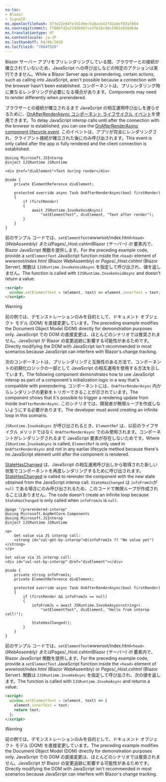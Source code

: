 ```yaml
---
no-loc:
- Blazor
- SignalR
ms.openlocfilehash: 5f3e22e04fe18149ec5a8acb42f42a8ef83a7664
ms.sourcegitcommit: f7886fd2e219db9d7ce27b16c0dc5901e658d64e
ms.translationtype: HT
ms.contentlocale: ja-JP
ms.lasthandoff: 04/06/2020
ms.locfileid: "78647528"
---
```

<span data-ttu-id="82252-101">Blazor サーバー アプリをプリレンダリングしている間、ブラウザーとの接続が確立されていないため、JavaScript への呼び出しなどの特定のアクションは実行できません。</span><span class="sxs-lookup"><span data-stu-id="82252-101">While a Blazor Server app is prerendering, certain actions, such as calling into JavaScript, aren't possible because a connection with the browser hasn't been established.</span></span> <span data-ttu-id="82252-102">コンポーネントは、プリレンダリング時に異なるレンダリングが必要になる場合があります。</span><span class="sxs-lookup"><span data-stu-id="82252-102">Components may need to render differently when prerendered.</span></span>

<span data-ttu-id="82252-103">ブラウザーとの接続が確立されるまで JavaScript の相互運用呼び出しを遅らせるために、[OnAfterRenderAsync コンポーネント ライフサイクル イベント](xref:blazor/lifecycle#after-component-render)を使用できます。</span><span class="sxs-lookup"><span data-stu-id="82252-103">To delay JavaScript interop calls until after the connection with the browser is established, you can use the [OnAfterRenderAsync component lifecycle event](xref:blazor/lifecycle#after-component-render).</span></span> <span data-ttu-id="82252-104">このイベントは、アプリが完全にレンダリングされ、クライアント接続が確立された後にのみ呼び出されます。</span><span class="sxs-lookup"><span data-stu-id="82252-104">This event is only called after the app is fully rendered and the client connection is established.</span></span>

```cshtml
@using Microsoft.JSInterop
@inject IJSRuntime JSRuntime

<div @ref="divElement">Text during render</div>

@code {
    private ElementReference divElement;

    protected override async Task OnAfterRenderAsync(bool firstRender)
    {
        if (firstRender)
        {
            await JSRuntime.InvokeVoidAsync(
                "setElementText", divElement, "Text after render");
        }
    }
}
```

<span data-ttu-id="82252-105">前のサンプル コードでは、`setElementText`wwwroot/index.html`<head>` (*WebAssembly) または*Pages/_Host.cshtmlBlazor (*サーバー) の* 要素内で、Blazor JavaScript 関数を提供します。</span><span class="sxs-lookup"><span data-stu-id="82252-105">For the preceding example code, provide a `setElementText` JavaScript function inside the `<head>` element of *wwwroot/index.html* (Blazor WebAssembly) or *Pages/_Host.cshtml* (Blazor Server).</span></span> <span data-ttu-id="82252-106">関数は `IJSRuntime.InvokeVoidAsync` を指定して呼び出され、値を返しません。</span><span class="sxs-lookup"><span data-stu-id="82252-106">The function is called with `IJSRuntime.InvokeVoidAsync` and doesn't return a value:</span></span>

```html
<script>
  window.setElementText = (element, text) => element.innerText = text;
</script>
```

> [!WARNING]
> <span data-ttu-id="82252-107">前の例では、デモンストレーションのみを目的として、ドキュメント オブジェクト モデル (DOM) を直接変更しています。</span><span class="sxs-lookup"><span data-stu-id="82252-107">The preceding example modifies the Document Object Model (DOM) directly for demonstration purposes only.</span></span> <span data-ttu-id="82252-108">JavaScript での DOM の直接変更は、ほとんどのシナリオでは推奨されません。JavaScript が Blazor の変更追跡に影響する可能性があるためです。</span><span class="sxs-lookup"><span data-stu-id="82252-108">Directly modifying the DOM with JavaScript isn't recommended in most scenarios because JavaScript can interfere with Blazor's change tracking.</span></span>

<span data-ttu-id="82252-109">次のコンポーネントは、プリレンダリングと互換性のある方法で、コンポーネントの初期化ロジックの一部として JavaScript の相互運用を使用する方法を示しています。</span><span class="sxs-lookup"><span data-stu-id="82252-109">The following component demonstrates how to use JavaScript interop as part of a component's initialization logic in a way that's compatible with prerendering.</span></span> <span data-ttu-id="82252-110">コンポーネントには、`OnAfterRenderAsync` 内からレンダリングの更新をトリガーできることが示されています。</span><span class="sxs-lookup"><span data-stu-id="82252-110">The component shows that it's possible to trigger a rendering update from inside `OnAfterRenderAsync`.</span></span> <span data-ttu-id="82252-111">このシナリオでは、開発者が無限ループを作成しないようにする必要があります。</span><span class="sxs-lookup"><span data-stu-id="82252-111">The developer must avoid creating an infinite loop in this scenario.</span></span>

<span data-ttu-id="82252-112">`JSRuntime.InvokeAsync` が呼び出されるとき、`ElementRef` は、以前のライフサイクル メソッドではなく `OnAfterRenderAsync` でのみ使用されます。コンポーネントがレンダリングされるまで JavaScript 要素が存在しないためです。</span><span class="sxs-lookup"><span data-stu-id="82252-112">Where `JSRuntime.InvokeAsync` is called, `ElementRef` is only used in `OnAfterRenderAsync` and not in any earlier lifecycle method because there's no JavaScript element until after the component is rendered.</span></span>

<span data-ttu-id="82252-113">[StateHasChanged](xref:blazor/lifecycle#state-changes) は、JavaScript の相互運用呼び出しから取得された新しい状態でコンポーネントを再度レンダリングするために呼び出されます。</span><span class="sxs-lookup"><span data-stu-id="82252-113">[StateHasChanged](xref:blazor/lifecycle#state-changes) is called to rerender the component with the new state obtained from the JavaScript interop call.</span></span> <span data-ttu-id="82252-114">`StateHasChanged` は `infoFromJs`が `null` である場合にのみ呼び出されるため、このコードで無限ループが作成されることはありません。</span><span class="sxs-lookup"><span data-stu-id="82252-114">The code doesn't create an infinite loop because `StateHasChanged` is only called when `infoFromJs` is `null`.</span></span>

```cshtml
@page "/prerendered-interop"
@using Microsoft.AspNetCore.Components
@using Microsoft.JSInterop
@inject IJSRuntime JSRuntime

<p>
    Get value via JS interop call:
    <strong id="val-get-by-interop">@(infoFromJs ?? "No value yet")</strong>
</p>

Set value via JS interop call:
<div id="val-set-by-interop" @ref="divElement"></div>

@code {
    private string infoFromJs;
    private ElementReference divElement;

    protected override async Task OnAfterRenderAsync(bool firstRender)
    {
        if (firstRender && infoFromJs == null)
        {
            infoFromJs = await JSRuntime.InvokeAsync<string>(
                "setElementText", divElement, "Hello from interop call!");

            StateHasChanged();
        }
    }
}
```

<span data-ttu-id="82252-115">前のサンプル コードでは、`setElementText`wwwroot/index.html`<head>` (*WebAssembly) または*Pages/_Host.cshtmlBlazor (*サーバー) の* 要素内で、Blazor JavaScript 関数を提供します。</span><span class="sxs-lookup"><span data-stu-id="82252-115">For the preceding example code, provide a `setElementText` JavaScript function inside the `<head>` element of *wwwroot/index.html* (Blazor WebAssembly) or *Pages/_Host.cshtml* (Blazor Server).</span></span> <span data-ttu-id="82252-116">関数は `IJSRuntime.InvokeAsync` を指定して呼び出され、次の値を返します。</span><span class="sxs-lookup"><span data-stu-id="82252-116">The function is called with `IJSRuntime.InvokeAsync` and returns a value:</span></span>

```html
<script>
  window.setElementText = (element, text) => {
    element.innerText = text;
    return text;
  };
</script>
```

> [!WARNING]
> <span data-ttu-id="82252-117">前の例では、デモンストレーションのみを目的として、ドキュメント オブジェクト モデル (DOM) を直接変更しています。</span><span class="sxs-lookup"><span data-stu-id="82252-117">The preceding example modifies the Document Object Model (DOM) directly for demonstration purposes only.</span></span> <span data-ttu-id="82252-118">JavaScript での DOM の直接変更は、ほとんどのシナリオでは推奨されません。JavaScript が Blazor の変更追跡に影響する可能性があるためです。</span><span class="sxs-lookup"><span data-stu-id="82252-118">Directly modifying the DOM with JavaScript isn't recommended in most scenarios because JavaScript can interfere with Blazor's change tracking.</span></span>
